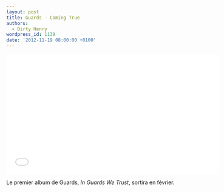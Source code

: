 ```yaml
---
layout: post
title: Guards - Coming True
authors:
  - Dirty Henry
wordpress_id: 1139
date: '2012-11-19 08:00:00 +0100'
---
```

<iframe width="560" height="315" src="//www.youtube.com/embed/W5VKz2a5f5c" frameborder="0" allowfullscreen></iframe>

Le premier album de Guards, *In Guards We Trust*, sortira en février.
